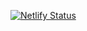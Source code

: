 [![Netlify Status](https://api.netlify.com/api/v1/badges/24f7aca5-cafe-40c6-8fd6-93e15085329f/deploy-status)](https://app.netlify.com/sites/carpicker/deploys)
